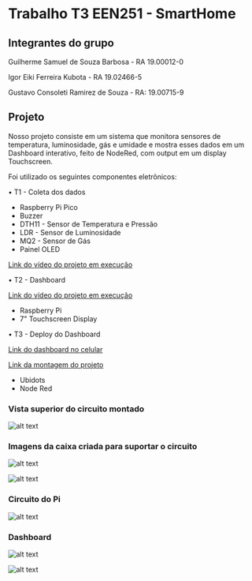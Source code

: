 # Trabalho T3 EEN251 - SmartHome

## Integrantes do grupo
Guilherme Samuel de Souza Barbosa - RA 19.00012-0

Igor Eiki Ferreira Kubota - RA 19.02466-5

Gustavo Consoleti Ramirez de Souza - RA: 19.00715-9

## Projeto

Nosso projeto consiste em um sistema que monitora sensores de temperatura, luminosidade, gás e umidade e mostra esses dados em um Dashboard interativo, feito de NodeRed, com output em um display Touchscreen.

Foi utilizado os seguintes componentes eletrônicos:

• T1 - Coleta dos dados
- Raspberry Pi Pico
- Buzzer
- DTH11 - Sensor de Temperatura e Pressão
- LDR - Sensor de Luminosidade
- MQ2 - Sensor de Gás
- Painel OLED

[Link do vídeo do projeto em execução](https://youtu.be/hk8b_z8nRYc)

• T2 - Dashboard

[Link do vídeo do projeto em execução](https://www.youtube.com/watch?v=4Dw4A4rD4js)

- Raspberry Pi
- 7" Touchscreen Display

• T3 - Deploy do Dashboard

[Link do dashboard no celular](https://youtu.be/EO3uwopUiKc)

[Link da montagem do projeto](https://youtu.be/5shehG-GXBo)

- Ubidots
- Node Red

### Vista superior do circuito montado
![alt text](imgs/circuito.jpeg "circuito")

### Imagens da caixa criada para suportar o circuito
![alt text](imgs/Caixa%20semi-montada.jpeg "caixa-semi")

![alt text](imgs/Caixa%20completa.jpeg "caixa_full")


### Circuito do Pi
![alt text](imgs/Eletronica.jpeg "Eletronica")

### Dashboard
![alt text](imgs/Dashboard1.jpeg "Dashboard_1")

![alt text](imgs/Dashboard2.jpeg "Dashboard_2")
